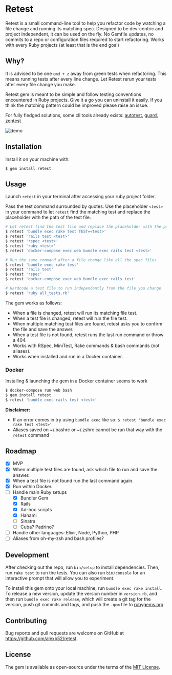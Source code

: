# Retest

Retest is a small command-line tool to help you refactor code by watching a file change and running its matching spec. Designed to be dev-centric and project independent, it can be used on the fly. No Gemfile updates, no commits to a repo or configuration files required to start refactoring. Works with every Ruby projects (at least that is the end goal)

## Why?
It is advised to be one `cmd + z` away from green tests when refactoring. This means running tests after every line change. Let Retest rerun your tests after every file change you make.

Retest gem is meant to be simple and follow testing conventions encountered in Ruby projects. Give it a go you can uninstall it easily. If you think the matching pattern could be improved please raise an issue.

For fully fledged solutions, some cli tools already exists: [autotest](https://github.com/grosser/autotest), [guard](https://github.com/guard/guard), [zentest](https://github.com/seattlerb/zentest)

![demo](https://alexbarret.com/images/external/retest-demo-26bcad04.gif)

## Installation

Install it on your machine with:

    $ gem install retest

## Usage

Launch `retest` in your terminal after accessing your ruby project folder.

Pass the test command surrounded by quotes. Use the placeholder `<test>` in your command to let `retest` find the matching test and replace the placeholder with the path of the test file.

```bash
# Let retest find the test file and replace the placeholder with the path of the test file
$ retest 'bundle exec rake test TEST=<test>'
$ retest 'rails test <test>'
$ retest 'rspec <test>'
$ retest 'ruby <test>'
$ retest 'docker-compose exec web bundle exec rails test <test>'

# Run the same command after a file change like all the spec files
$ retest 'bundle exec rake test'
$ retest 'rails test'
$ retest 'rspec'
$ retest 'docker-compose exec web bundle exec rails test'

# Hardcode a test file to run independently from the file you change
$ retest 'ruby all_tests.rb'
```

The gem works as follows:

* When a file is changed, retest will run its matching file test.
* When a test file is changed, retest will run the file test.
* When multiple matching test files are found, retest asks you to confirm the file and save the answer.
* When a test file is not found, retest runs the last run command or throw a 404.
* Works with RSpec, MiniTest, Rake commands & bash commands (not aliases).
* Works when installed and run in a Docker container.

### Docker

Installing & launching the gem in a Docker container seems to work
```bash
$ docker-compose run web bash
$ gem install retest
$ retest 'bundle exec rails test <test>'
```

**Disclaimer:**
* If an error comes in try using `bundle exec` like so: `$ retest 'bundle exec rake test <test>'`
* Aliases saved on ~/.bashrc or ~/.zshrc cannot be run that way with the `retest` command

## Roadmap

- [x] MVP
- [x] When multiple test files are found, ask which file to run and save the answer.
- [x] When a test file is not found run the last command again.
- [x] Run within Docker.
- [ ] Handle main Ruby setups
  - [x] Bundler Gem
  - [x] Rails
  - [x] Ad-hoc scripts
  - [x] Hanami
  - [ ] Sinatra
  - [ ] Cuba? Padrino?
- [ ] Handle other languages: Elixir, Node, Python, PHP
- [ ] Aliases from oh-my-zsh and bash profiles?

## Development

After checking out the repo, run `bin/setup` to install dependencies. Then, run `rake test` to run the tests. You can also run `bin/console` for an interactive prompt that will allow you to experiment.

To install this gem onto your local machine, run `bundle exec rake install`. To release a new version, update the version number in `version.rb`, and then run `bundle exec rake release`, which will create a git tag for the version, push git commits and tags, and push the `.gem` file to [rubygems.org](https://rubygems.org).

## Contributing

Bug reports and pull requests are welcome on GitHub at https://github.com/alexb52/retest.


## License

The gem is available as open-source under the terms of the [MIT License](https://opensource.org/licenses/MIT).
